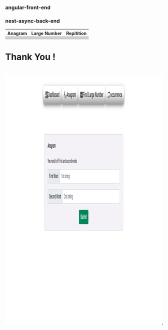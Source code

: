 ### angular-front-end
### nest-async-back-end

| Anagram                   | Large Number               | Repitition                   |
| ------------------------- | -------------------------- | ---------------------------- |
| [](../../assest/anagram.png) | [](../../assest/largenum.png) | [](../../assest/repitition.png) |


<h1>Thank You ! <h1>

   <img src="../../assest/anagram.png"
alt="App Screenshots" height="800" width="600">

